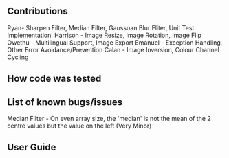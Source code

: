 ## Contributions
Ryan- Sharpen Filter, Median Filter, Gaussoan Blur Fliter, Unit Test Implementation.
Harrison - Image Resize, Image Rotation, Image Flip
Owethu - Multilingual Support, Image Export
Emanuel - Exception Handling, Other Error Avoidance/Prevention
Calan - Image Inversion, Colour Channel Cycling

## How code was tested

## List of known bugs/issues
Median Filter - On even array size, the 'median' is not the mean of the 2 centre values but the value on the left (Very Minor)

## User Guide